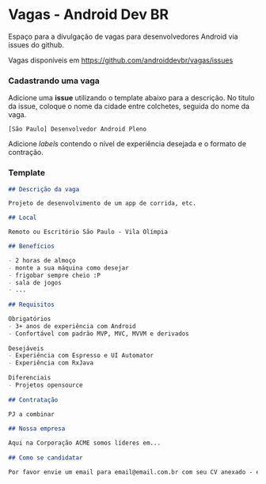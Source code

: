 # Vagas - Android Dev BR

Espaço para a divulgação de vagas para desenvolvedores Android via issues do github.

Vagas disponíveis em https://github.com/androiddevbr/vagas/issues

### Cadastrando uma vaga

Adicione uma **issue** utilizando o template abaixo para a descrição. No titulo da issue, coloque o nome da cidade entre colchetes, seguida do nome da vaga.

`[São Paulo] Desenvolvedor Android Pleno`

Adicione _labels_ contendo o nível de experiência desejada e o formato de contração. 

### Template
```markdown
## Descrição da vaga

Projeto de desenvolvimento de um app de corrida, etc.

## Local

Remoto ou Escritório São Paulo - Vila Olímpia

## Benefícios

- 2 horas de almoço
- monte a sua máquina como desejar
- frigobar sempre cheio :P
- sala de jogos
- ...
 
## Requisitos

Obrigatórios
- 3+ anos de experiência com Android
- Confortável com padrão MVP, MVC, MVVM e derivados
  
Desejáveis
- Experiência com Espresso e UI Automator
- Experiência com RxJava
  
Diferenciais
- Projetos opensource
 
## Contratação

PJ a combinar
 
## Nossa empresa

Aqui na Corporação ACME somos líderes em...
 
## Como se candidatar

Por favor envie um email para email@email.com.br com seu CV anexado - enviar no assunto: Vaga Android
```
